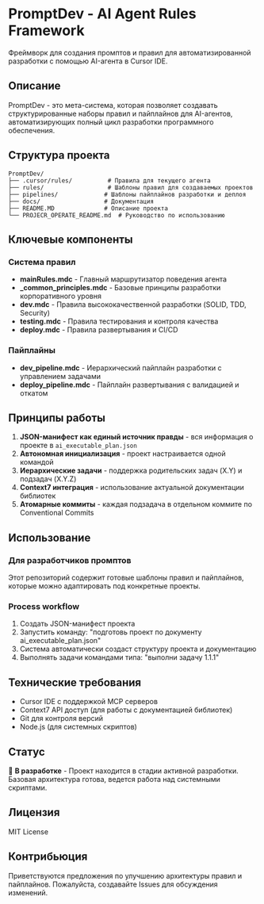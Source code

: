 # PromptDev - AI Agent Rules Framework

Фреймворк для создания промптов и правил для автоматизированной разработки с помощью AI-агента в Cursor IDE.

## Описание

PromptDev - это мета-система, которая позволяет создавать структурированные наборы правил и пайплайнов для AI-агентов, автоматизирующих полный цикл разработки программного обеспечения.

## Структура проекта

```
PromptDev/
├── .cursor/rules/          # Правила для текущего агента
├── rules/                  # Шаблоны правил для создаваемых проектов
├── pipelines/             # Шаблоны пайплайнов разработки и деплоя
├── docs/                  # Документация
├── README.MD              # Описание проекта
└── PROJECR_OPERATE_README.md  # Руководство по использованию
```

## Ключевые компоненты

### Система правил
- **mainRules.mdc** - Главный маршрутизатор поведения агента
- **_common_principles.mdc** - Базовые принципы разработки корпоративного уровня
- **dev.mdc** - Правила высококачественной разработки (SOLID, TDD, Security)
- **testing.mdc** - Правила тестирования и контроля качества
- **deploy.mdc** - Правила развертывания и CI/CD

### Пайплайны
- **dev_pipeline.mdc** - Иерархический пайплайн разработки с управлением задачами
- **deploy_pipeline.mdc** - Пайплайн развертывания с валидацией и откатом

## Принципы работы

1. **JSON-манифест как единый источник правды** - вся информация о проекте в `ai_executable_plan.json`
2. **Автономная инициализация** - проект настраивается одной командой
3. **Иерархические задачи** - поддержка родительских задач (X.Y) и подзадач (X.Y.Z)
4. **Context7 интеграция** - использование актуальной документации библиотек
5. **Атомарные коммиты** - каждая подзадача в отдельном коммите по Conventional Commits

## Использование

### Для разработчиков промптов
Этот репозиторий содержит готовые шаблоны правил и пайплайнов, которые можно адаптировать под конкретные проекты.

### Process workflow
1. Создать JSON-манифест проекта
2. Запустить команду: "подготовь проект по документу ai_executable_plan.json"
3. Система автоматически создаст структуру проекта и документацию
4. Выполнять задачи командами типа: "выполни задачу 1.1.1"

## Технические требования

- Cursor IDE с поддержкой MCP серверов
- Context7 API доступ (для работы с документацией библиотек)
- Git для контроля версий
- Node.js (для системных скриптов)

## Статус

🚧 **В разработке** - Проект находится в стадии активной разработки. Базовая архитектура готова, ведется работа над системными скриптами.

## Лицензия

MIT License

## Контрибьюция

Приветствуются предложения по улучшению архитектуры правил и пайплайнов. Пожалуйста, создавайте Issues для обсуждения изменений.